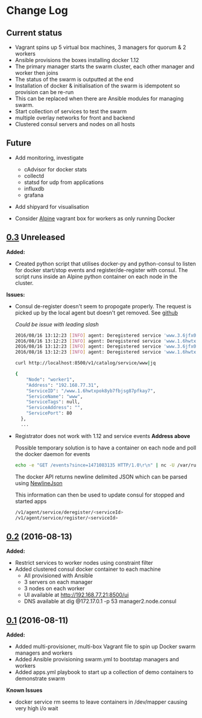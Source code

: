 # Change Log

## Current status
- Vagrant spins up 5 virtual box machines, 3 managers for quorum & 2 workers
- Ansible provisions the boxes installing docker 1.12
- The primary manager starts the swarm cluster, each other manager and worker then joins
- The status of the swarm is outputted at the end
- Installation of docker & initialisation of the swarm is idempotent so provision can be re-run
- This can be replaced when there are Ansible modules for managing swarm.
- Start collection of services to test the swarm
- multiple overlay networks for front and backend
- Clustered consul servers and nodes on all hosts

## Future
- Add monitoring, investigate
    - cAdvisor for docker stats
    - collectd
    - statsd for udp from applications
    - influxdb
    - grafana

- Add shipyard for visualisation
- Consider [Alpine](https://github.com/maier/vagrant-alpine) vagrant box for workers as only running Docker

## [0.3]() Unreleased

**Added:**
- Created python script that utilises docker-py and python-consul to listen for docker start/stop events
and register/de-register with consul. The script runs inside an Alpine python container on each node in the cluster.

**Issues:**
- Consul de-register doesn't seem to propogate properly. The request is picked up by the local agent but doesn't get removed. See [github](https://github.com/hashicorp/consul/issues/1188)

    *Could be issue with leading slash*

    ```bash
    2016/08/16 13:12:23 [INFO] agent: Deregistered service 'www.3.6jfx071h4fe14es85kddyuqd4'
    2016/08/16 13:12:23 [INFO] agent: Deregistered service 'www.1.6hwtxpok8yb7fbjsg87pfkay7'
    2016/08/16 13:12:23 [INFO] agent: Deregistered service 'www.3.6jfx071h4fe14es85kddyuqd4'
    2016/08/16 13:12:23 [INFO] agent: Deregistered service 'www.1.6hwtxpok8yb7fbjsg87pfkay7'

    curl http://localhost:8500/v1/catalog/service/www|jq

    {
        "Node": "worker1",
        "Address": "192.168.77.31",
        "ServiceID": "/www.1.6hwtxpok8yb7fbjsg87pfkay7",
        "ServiceName": "www",
        "ServiceTags": null,
        "ServiceAddress": "",
        "ServicePort": 80
      },
      ...

    ```

- Registrator does not work with 1.12 and service events **Address above**

    Possible temporary solution is to have a container on each node and poll the docker daemon for events

    ```bash
    echo -e "GET /events?since=1471083135 HTTP/1.0\r\n" | nc -U /var/run/docker.sock
    ```

    The docker API returns newline delimited JSON which can be parsed using [NewlineJson](https://pypi.python.org/pypi/NewlineJSON/1.0)

    This information can then be used to update consul for stopped and started apps

    ```bash
    /v1/agent/service/deregister/<serviceId>
    /v1/agent/service/register/<serviceId>
    ```

## [0.2](https://github.com/jamesdmorgan/vagrant-ansible-docker-swarm/releases/tag/v0.2) (2016-08-13)

**Added:**
- Restrict services to worker nodes using constraint filter
- Added clustered consul docker container to each machine
    - All provisioned with Ansible
    - 3 servers on each manager
    - 3 nodes on each worker
    - UI available at http://192.168.77.21:8500/ui
    - DNS available at dig @172.17.0.1 -p 53 manager2.node.consul

## [0.1](https://github.com/jamesdmorgan/vagrant-ansible-docker-swarm/releases/tag/v0.1) (2016-08-11)

**Added:**
- Added multi-provisioner, multi-box Vagrant file to spin up Docker swarm managers and workers
- Added Ansible provisioning swarm.yml to bootstap managers and workers
- Added apps.yml playbook to start up a collection of demo containers to demonstrate swarm

**Known Issues**
- docker service rm seems to leave containers in /dev/mapper causing very high i/o wait
